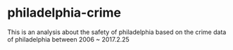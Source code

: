 # philadelphia-crime
This is an analysis about the safety of philadelphia based on the crime data of philadelphia between 2006 ~ 2017.2.25
